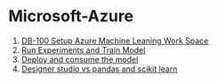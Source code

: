 # Microsoft-Azure
1. [DB-100 Setup Azure Machine Leaning Work Space](https://github.com/Sahiljosan/Microsoft-Azure/blob/main/DB-100%20Setup%20Azure%20Machine%20Learning%20Workspace.md)
2. [Run Experiments and Train Model](https://github.com/Sahiljosan/Microsoft-Azure/blob/main/Run%20Experiments%20and%20Train%20models.md)
3. [Deploy and consume the model](https://github.com/Sahiljosan/Microsoft-Azure/blob/main/Deploy%20and%20consume%20the%20model.pdf)
4. [Designer studio vs pandas and scikit learn](https://github.com/Sahiljosan/MicrosoftAzure/tree/main/Designer%20studio%20vs%20Pandas%20and%20scikit%20learn)
